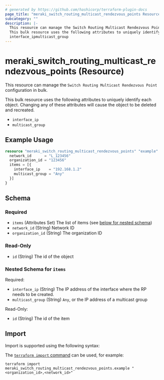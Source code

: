 ```yaml
---
# generated by https://github.com/hashicorp/terraform-plugin-docs
page_title: "meraki_switch_routing_multicast_rendezvous_points Resource - terraform-provider-meraki"
subcategory: ""
description: |-
  This resource can manage the Switch Routing Multicast Rendezvous Point configuration in bulk.
  This bulk resource uses the following attributes to uniquely identify each object. Changing any of these attributes will cause the object to be deleted and recreated.
  interface_ipmulticast_group
---
```


# meraki_switch_routing_multicast_rendezvous_points (Resource)

This resource can manage the `Switch Routing Multicast Rendezvous Point` configuration in bulk.

This bulk resource uses the following attributes to uniquely identify each object. Changing any of these attributes will cause the object to be deleted and recreated.
- `interface_ip`
- `multicast_group`

## Example Usage

```terraform
resource "meraki_switch_routing_multicast_rendezvous_points" "example" {
  network_id      = "L_123456"
  organization_id = "123456"
  items = [{
    interface_ip    = "192.168.1.2"
    multicast_group = "Any"
  }]
}
```

<!-- schema generated by tfplugindocs -->
## Schema

### Required

- `items` (Attributes Set) The list of items (see [below for nested schema](#nestedatt--items))
- `network_id` (String) Network ID
- `organization_id` (String) The organization ID

### Read-Only

- `id` (String) The id of the object

<a id="nestedatt--items"></a>
### Nested Schema for `items`

Required:

- `interface_ip` (String) The IP address of the interface where the RP needs to be created.
- `multicast_group` (String) `Any`, or the IP address of a multicast group

Read-Only:

- `id` (String) The id of the item

## Import

Import is supported using the following syntax:

The [`terraform import` command](https://developer.hashicorp.com/terraform/cli/commands/import) can be used, for example:

```shell
terraform import meraki_switch_routing_multicast_rendezvous_points.example "<organization_id>,<network_id>"
```

